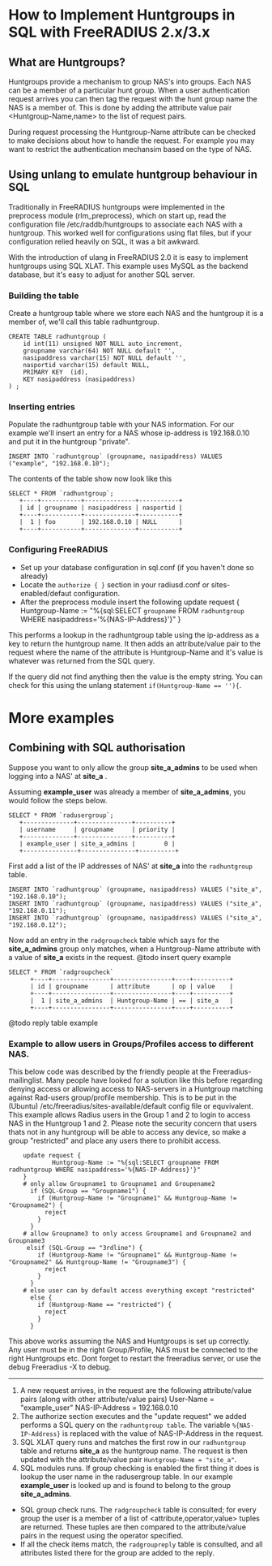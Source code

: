 # How to Implement Huntgroups in SQL with FreeRADIUS 2.x/3.x

## What are Huntgroups?
Huntgroups provide a mechanism to group NAS's into groups. Each NAS can be a member of a particular hunt group. When a user authentication request arrives you can then tag the request with the hunt group name the NAS is a member of. This is done by adding the attribute value pair <Huntgroup-Name,name> to the list of request pairs. 

During request processing the Huntgroup-Name attribute can be checked to make decisions about how to handle the request. For example you may want to restrict the authentication mechansim based on the type of NAS.

## Using unlang to emulate huntgroup behaviour in SQL
Traditionally in FreeRADIUS huntgroups were implemented in the preprocess module (rlm_preprocess), which on start up, read the configuration file /etc/raddb/huntgroups to associate each NAS with a huntgroup. This worked well for configurations using flat files, but if your configuration relied heavily on SQL, it was a bit awkward.

With the introduction of ulang in FreeRADIUS 2.0 it is easy to implement huntgroups using SQL XLAT. This example uses MySQL as the backend database, but it's easy to adjust for another SQL server.

### Building the table
Create a huntgroup table where we store each NAS and the huntgroup it is a member of, we'll call this table radhuntgroup.

    CREATE TABLE radhuntgroup (
        id int(11) unsigned NOT NULL auto_increment,
        groupname varchar(64) NOT NULL default '',
        nasipaddress varchar(15) NOT NULL default '',
        nasportid varchar(15) default NULL,
        PRIMARY KEY  (id),
        KEY nasipaddress (nasipaddress)
    ) ;

### Inserting entries
Populate the radhuntgroup table with your NAS information. For our example we'll insert an entry for a NAS whose ip-address is 192.168.0.10 and put it in the huntgroup "private".

    INSERT INTO `radhuntgroup` (groupname, nasipaddress) VALUES ("example", "192.168.0.10");
 
The contents of the table show now look like this

    SELECT * FROM `radhuntgroup`;
       +----+-----------+--------------+-----------+
       | id | groupname | nasipaddress | nasportid |
       +----+-----------+--------------+-----------+
       |  1 | foo       | 192.168.0.10 | NULL      | 
       +----+-----------+--------------+-----------+

### Configuring FreeRADIUS
* Set up your database configuration in sql.conf (if you haven't done so already)
* Locate the ``authorize { }`` section in your radiusd.conf or sites-enabled/defaut configuration.
* After the preprocess module insert the following
      update request {
          Huntgroup-Name := "%{sql:SELECT `groupname` FROM `radhuntgroup` WHERE nasipaddress='%{NAS-IP-Address}'}"
      }


This performs a lookup in the radhuntgroup table using the ip-address as a key to return the huntgroup name. 
It then adds an attribute/value pair to the request where the name of the attribute is Huntgroup-Name and it's value is whatever was returned from the SQL query. 

If the query did not find anything then the value is the empty string. You can check for this using the unlang statement ``if(Huntgroup-Name == ''){``.

# More examples
## Combining with SQL authorisation
Suppose you want to only allow the group **site_a_admins** to be used when logging into a NAS' at **site_a** .

Assuming **example_user** was already a member of **site_a_admins**, you would follow the steps below.

    SELECT * FROM `radusergroup`;
       +--------------+---------------+----------+
       | username     | groupname     | priority |
       +--------------+---------------+----------+
       | example_user | site_a_admins |        0 | 
       +---------------+---------------+----------+

First add a list of the IP addresses of NAS' at **site_a** into the `radhuntgroup` table.

    INSERT INTO `radhuntgroup` (groupname, nasipaddress) VALUES ("site_a", "192.168.0.10");
    INSERT INTO `radhuntgroup` (groupname, nasipaddress) VALUES ("site_a", "192.168.0.11");
    INSERT INTO `radhuntgroup` (groupname, nasipaddress) VALUES ("site_a", "192.168.0.12");

Now add an entry in the `radgroupcheck` table which says for the **site_a_admins** group only matches, when a Huntgroup-Name attribute with a value of **site_a** exists in the request.
@todo insert query example

    SELECT * FROM `radgroupcheck`
          +----+----------------+----------------+----+----------+
          | id | groupname      | attribute      | op | value    |
          +----+----------------+----------------+----+----------+
          |  1 | site_a_admins  | Huntgroup-Name | == | site_a   | 
          +----+----------------+----------------+----+----------+

@todo reply table example

### Example to allow users in Groups/Profiles access to different NAS.
This below code was described by the friendly people at the Freeradius-mailinglist. Many people have looked for a solution like this before regarding denying access or allowing access to NAS-servers in a Huntgroup matching against Rad-users group/profile membership. This is to be put in the (Ubuntu) /etc/freeradius/sites-available/default config file or equvivalent. This example allows Radius users in the Group 1 and 2 to login to access NAS in the Huntgroup 1 and 2. Please note the security concern that users thats not in any huntgroup will be able to access any device, so make a group "restricted" and place any users there to prohibit access.

        update request {
                Huntgroup-Name := "%{sql:SELECT groupname FROM radhuntgroup WHERE nasipaddress='%{NAS-IP-Address}'}"
        }
        # only allow Groupname1 to Groupname1 and Groupename2
          if (SQL-Group == "Groupname1") {
            if (Huntgroup-Name != "Groupname1" && Huntgroup-Name != "Groupname2") {
              reject
            }
          }
        # allow Groupname3 to only access Groupname1 and Groupname2 and Groupname3
         elsif (SQL-Group == "3rdline") {
            if (Huntgroup-Name != "Groupname1" && Huntgroup-Name != "Groupname2" && Huntgroup-Name != "Groupname3") {
              reject
            }
          }
        # else user can by default access everything except "restricted"
          else {
            if (Huntgroup-Name == "restricted") {
              reject
            }
          }

This above works assuming the NAS and Huntgroups is set up correctly. Any user must be in the right Group/Profile, NAS must be connected to the right Huntgroups etc. Dont forget to restart the freeradius server, or use the debug Freeradius -X to debug.

***

1. A new request arrives, in the request are the following attribute/value pairs (along with other attribute/value pairs)
      User-Name = "example_user"
      NAS-IP-Address = 192.168.0.10
1. The authorize section executes and the "update request" we added performs a SQL query on the `radhuntgroup table`. The variable `%{NAS-IP-Address}` is replaced with the value of NAS-IP-Address in the request.
1. SQL XLAT query runs and matches the first row in our `radhuntgroup` table and returns **site_a** as the huntgroup name. The request is then updated with the attribute/value pair ``Huntgroup-Name = "site_a"``.
1. SQL modules runs. If group checking is enabled the first thing it does is lookup the user name in the radusergroup table. In our example **example_user** is looked up and is found to belong to the group **site_a_admins**.
* SQL group check runs. The `radgroupcheck` table is consulted; for every group the user is a member of a list of <attribute,operator,value> tuples are returned. These tuples are then compared to the attribute/value pairs in the request using the operator specified.
* If all the check items match, the `radgroupreply` table is consulted, and all attributes listed there for the group are added to the reply.